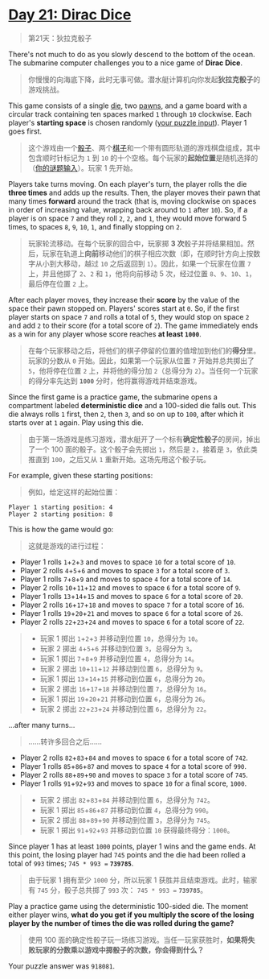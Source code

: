 # [Day 21: Dirac Dice](https://adventofcode.com/2021/day/21)

> 第21天：狄拉克骰子

There's not much to do as you slowly descend to the bottom of the ocean. The submarine computer challenges you to a nice game of **Dirac Dice**.

> 你慢慢的向海底下降，此时无事可做。潜水艇计算机向你发起**狄拉克骰子**的游戏挑战。

This game consists of a single [die](https://en.wikipedia.org/wiki/Dice), two [pawns](https://en.wikipedia.org/wiki/Glossary_of_board_games#piece), and a game board with a circular track containing ten spaces marked `1` through `10` clockwise. Each player's **starting space** is chosen randomly ([your puzzle input](day21.txt)). Player 1 goes first.

> 这个游戏由一个[骰子](https://en.wikipedia.org/wiki/Dice)、两个[棋子](https://en.wikipedia.org/wiki/Glossary_of_board_games#piece)和一个带有圆形轨道的游戏棋盘组成，其中包含顺时针标记为 `1` 到 `10` 的十个空格。每个玩家的**起始位置**是随机选择的（[你的谜题输入](day21.txt)）。玩家 1 先开始。

Players take turns moving. On each player's turn, the player rolls the die **three times** and adds up the results. Then, the player moves their pawn that many times **forward** around the track (that is, moving clockwise on spaces in order of increasing value, wrapping back around to `1` after `10`). So, if a player is on space `7` and they roll `2`, `2`, and `1`, they would move forward 5 times, to spaces `8`, `9`, `10`, `1`, and finally stopping on `2`.

> 玩家轮流移动。在每个玩家的回合中，玩家掷 **3 次**骰子并将结果相加。然后，玩家在轨道上**向前**移动他们的棋子相应次数（即，在顺时针方向上按数字从小到大移动，越过 `10` 之后返回到 `1`）。因此，如果一个玩家在位置 `7` 上，并且他掷了 `2`、`2` 和 `1`，他将向前移动 5 次，经过位置 `8`、`9`、`10`、`1`，最后停在位置 `2` 上。

After each player moves, they increase their **score** by the value of the space their pawn stopped on. Players' scores start at `0`. So, if the first player starts on space `7` and rolls a total of `5`, they would stop on space `2` and add `2` to their score (for a total score of `2`). The game immediately ends as a win for any player whose score reaches **at least `1000`**.

> 在每个玩家移动之后，将他们的棋子停留的位置的值增加到他们的**得分**里。玩家的分数从 `0` 开始。因此，如果第一个玩家从位置 `7` 开始并总共掷出了 `5`，他将停在位置 `2` 上，并将他的得分加 `2`（总得分为 `2`）。当任何一个玩家的得分率先达到 **`1000`** 分时，他将赢得游戏并结束游戏。

Since the first game is a practice game, the submarine opens a compartment labeled **deterministic dice** and a 100-sided die falls out. This die always rolls `1` first, then `2`, then `3`, and so on up to `100`, after which it starts over at `1` again. Play using this die.

> 由于第一场游戏是练习游戏，潜水艇开了一个标有**确定性骰子**的房间，掉出了一个 100 面的骰子。这个骰子会先掷出 `1`，然后是 `2`，接着是 `3`，依此类推直到 `100`，之后又从 `1` 重新开始。这场先用这个骰子玩。

For example, given these starting positions:

> 例如，给定这样的起始位置：

```'
Player 1 starting position: 4
Player 2 starting position: 8
```

This is how the game would go:

> 这就是游戏的进行过程：

- Player 1 rolls `1`+`2`+`3` and moves to space `10` for a total score of `10`.
- Player 2 rolls `4`+`5`+`6` and moves to space `3` for a total score of `3`.
- Player 1 rolls `7`+`8`+`9` and moves to space `4` for a total score of `14`.
- Player 2 rolls `10`+`11`+`12` and moves to space `6` for a total score of `9`.
- Player 1 rolls `13`+`14`+`15` and moves to space `6` for a total score of `20`.
- Player 2 rolls `16`+`17`+`18` and moves to space `7` for a total score of `16`.
- Player 1 rolls `19`+`20`+`21` and moves to space `6` for a total score of `26`.
- Player 2 rolls `22`+`23`+`24` and moves to space `6` for a total score of `22`.

> - 玩家 1 掷出 `1`+`2`+`3` 并移动到位置 `10`，总得分为 `10`。
> - 玩家 2 掷出 `4`+`5`+`6` 并移动到位置 `3`，总得分为 `3`。
> - 玩家 1 掷出 `7`+`8`+`9` 并移动到位置 `4`，总得分为 `14`。
> - 玩家 2 掷出 `10`+`11`+`12` 并移动到位置 `6`，总得分为 `9`。
> - 玩家 1 掷出 `13`+`14`+`15` 并移动到位置 `6`，总得分为 `20`。
> - 玩家 2 掷出 `16`+`17`+`18` 并移动到位置 `7`，总得分为 `16`。
> - 玩家 1 掷出 `19`+`20`+`21` 并移动到位置 `6`，总得分为 `26`。
> - 玩家 2 掷出 `22`+`23`+`24` 并移动到位置 `6`，总得分为 `22`。

...after many turns...

> ……转许多回合之后……

- Player 2 rolls `82`+`83`+`84` and moves to space `6` for a total score of `742`.
- Player 1 rolls `85`+`86`+`87` and moves to space `4` for a total score of `990`.
- Player 2 rolls `88`+`89`+`90` and moves to space `3` for a total score of `745`.
- Player 1 rolls `91`+`92`+`93` and moves to space `10` for a final score, `1000`.

> - 玩家 2 掷出 `82`+`83`+`84` 并移动到位置 `6`，总得分为 `742`。
> - 玩家 1 掷出 `85`+`86`+`87` 并移动到位置 `4`，总得分为 `990`。
> - 玩家 2 掷出 `88`+`89`+`90` 并移动到位置 `3`，总得分为 `745`。
> - 玩家 1 掷出 `91`+`92`+`93` 并移动到位置 `10` 获得最终得分：`1000`。

Since player 1 has at least `1000` points, player 1 wins and the game ends. At this point, the losing player had `745` points and the die had been rolled a total of `993` times; `745 * 993 =` **`739785`**.

> 由于玩家 1 拥有至少 `1000` 分，所以玩家 1 获胜并且结束游戏。此时，输家有 `745` 分，骰子总共掷了 `993` 次： `745 * 993 =` **`739785`**。

Play a practice game using the deterministic 100-sided die. The moment either player wins, **what do you get if you multiply the score of the losing player by the number of times the die was rolled during the game?**

> 使用 100 面的确定性骰子玩一场练习游戏。当任一玩家获胜时，**如果将失败玩家的分数乘以游戏中掷骰子的次数，你会得到什么？**

Your puzzle answer was `918081`.
